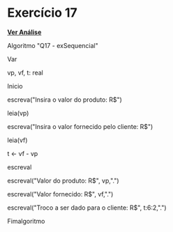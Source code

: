 # Exercício 17
[**Ver Análise**](Analise17.md)

Algoritmo "Q17 - exSequencial"

Var

vp, vf, t: real

Inicio

escreva("Insira o valor do produto: R$")

leia(vp)

escreva("Insira o valor fornecido pelo cliente: R$")

leia(vf)

t <- vf - vp

escreval

escreval("Valor do produto: R$", vp,".")

escreval("Valor fornecido: R$", vf,".")

escreval("Troco a ser dado para o cliente: R$", t:6:2,".")

Fimalgoritmo
